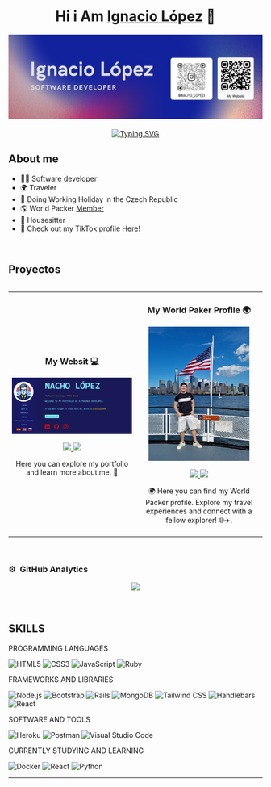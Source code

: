 <div align="center">
<h1 align="center">Hi i Am  <a href="https://ignaciolopezibacache.com/">Ignacio López</a> 👋</h1>
</div>

<div align="center">
  <img src="https://github.com/ignacioLopezIDLI/ignacioLopezIDLI/blob/main/software%20(2).png" alt="Banner">
</div>
<br>
<div align="center">
  <a href="https://git.io/typing-svg"
              ><img class="pr"
                src="https://readme-typing-svg.demolab.com?font=Roboto+Mono&duration=6000&pause=5000&color=FFD800&width=500&lines=Software+Developer+Full+Stack++%F0%9F%92%BB."
                alt="Typing SVG"
            /></a>
</div>

## About me

- 👨‍💻 Software developer
- 🌍 Traveler
- 🌟 Doing Working Holiday in the Czech Republic
- 🌎 World Packer [Member](https://www.worldpackers.com/es/users/1577124)
- 🏡 Housesitter
- 🎥 Check out my TikTok profile [Here!](https://www.tiktok.com/@ignaciolopez516?_t=8jeskGhytr3&_r=1)
<br>

## Proyectos 

<div style="display: flex; justify-content: center;">
  <table>
    <tr>
      <td width="50%">
        <h3 align="center">My Websit 💻 </h3>
        <div align="center">
          <a href="https://ignaciolopezibacache.com/" target="_blank"><img src="https://github.com/ignacioLopezIDLI/ignacioLopezIDLI/blob/main/Ignacio%20Lopez%20Web.png" width="400" alt="Mi Página Web"></a>
          <p>
            <a href="URL_DE_TU_PAGINA_WEB" target="_blank">
              <img src="https://img.shields.io/badge/CÓDIGO-ff9?style=for-the-badge&logo=github&logoColor=black">
            </a>
            <a href="URL_DE_TU_PAGINA_WEB" target="_blank">
              <img src="https://img.shields.io/badge/-Youtube-green?style=for-the-badge&color=fbfc40">
            </a>
          </p>
          <p>Here you can explore my portfolio and learn more about me. 🚀</p>
        </div>
      </td>
      <td width="50%">
        <h3 align="center">My World Paker Profile 🌍</h3>
        <div align="center">
          <a href="https://www.worldpackers.com/es/users/1577124" target="_blank"><img src="https://github.com/ignacioLopezIDLI/ignacioLopezIDLI/blob/main/worldpakers.jpg" width="200" alt="Mi Perfil de World Paker"></a>
          <p>
            <a href="URL_DE_TU_PERFIL_WORLD_PAKER" target="_blank">
              <img src="https://img.shields.io/badge/CÓDIGO-ff9?style=for-the-badge&logo=github&logoColor=black">
            </a>
            <a href="URL_DE_TU_PERFIL_WORLD_PAKER" target="_blank">
              <img src="https://img.shields.io/badge/-Youtube-green?style=for-the-badge&color=fbfc40">
            </a>
          </p>
          <p>🌍 Here you can find my World Packer profile. Explore my travel experiences and connect with a fellow explorer! 🌐✈️.</p>
        </div>
      </td>
    </tr>
  </table>
</div>

<br>


### ⚙️ &nbsp;GitHub Analytics
<p align="center">
  <a href="https://github.com/ignacioLopezIDLI">
    <img height="180em" src="https://github-readme-stats-eight-theta.vercel.app/api/top-langs/?username=ignacioLopezIDLI&layout=compact&langs_count=8&theme=algolia"/>
  </a>
</p>

<br>

<section  id="skills" class="aling-items-stretch p-1">
      <div class="p-5 ola">
        <h2 class="mb-0">SKILLS</h2>
        <div class="mt-3 section-two parrafo" data-section="skills" data-value="lenguajes">
          PROGRAMMING LANGUAGES</div>
        <p class="section-two">
          <img alt="HTML5" src="https://img.shields.io/badge/html5-%23E34F26.svg?style=for-the-badge&logo=html5&logoColor=white"></a>
          <img alt="CSS3" src="https://img.shields.io/badge/css3-%231572B6.svg?style=for-the-badge&logo=css3&logoColor=white"></a>
          <img alt="JavaScript" src="https://img.shields.io/badge/javascript-%23323330.svg?style=for-the-badge&logo=javascript&logoColor=%23F7DF1E"></a>
          <img alt="Ruby" src="https://img.shields.io/badge/ruby-%23CC342D.svg?style=for-the-badge&logo=ruby&logoColor=white"></a> 
      </p>
        <div class="mt-3 section-two parrafo"data-section="skills" data-value="frameworks">FRAMEWORKS AND LIBRARIES</div>
        <p class="section-two">
          <img alt="Node.js" src="https://img.shields.io/badge/Node.js-%23339933.svg?style=for-the-badge&logo=node.js&logoColor=white"></a>
          <img alt="Bootstrap" src="https://img.shields.io/badge/bootstrap-%23563D7C.svg?style=for-the-badge&logo=bootstrap&logoColor=white"></a>
          <img alt="Rails" src="https://img.shields.io/badge/rails-%23CC0000.svg?style=for-the-badge&logo=ruby-on-rails&logoColor=white"></a>
          <img alt="MongoDB" src="https://img.shields.io/badge/MongoDB-%2347A248.svg?style=for-the-badge&logo=mongodb&logoColor=white"></a>
          <img alt="Tailwind CSS" src="https://img.shields.io/badge/tailwindcss-%2338B2AC.svg?style=for-the-badge&logo=tailwind-css&logoColor=white"></a>
          <img alt="Handlebars" src="https://img.shields.io/badge/handlebars-%23f0772b.svg?style=for-the-badge&logo=handlebars&logoColor=white"></a>
          <img alt="React" src="https://img.shields.io/badge/react-%2320232a.svg?style=for-the-badge&logo=react&logoColor=%2361DAFB"></a> 
        </p>
        <div class="mt-3 section-two parrafo" data-section="skills" data-value="software">SOFTWARE AND TOOLS</div>
        <p class="section-two">
          <img alt="Heroku" src="https://img.shields.io/badge/Heroku-430098.svg?style=for-the-badge&logo=heroku&logoColor=white"></a>
          <img alt="Postman" src="https://img.shields.io/badge/Postman-FF6C37.svg?style=for-the-badge&logo=postman&logoColor=white"></a>
          <img alt="Visual Studio Code" src="https://img.shields.io/badge/Visual%20Studio%20Code-0078d7.svg?style=for-the-badge&logo=visual-studio-code&logoColor=white"></a>   
       </p>
       <div class="mt-3 section-two parrafo"data-section="skills" data-value="actual">CURRENTLY STUDYING AND LEARNING</div>
       <p class="section-two">
        <img alt="Docker" src="https://img.shields.io/badge/Docker-%230db7ed.svg?style=for-the-badge&logo=docker&logoColor=white"></a>
        <img alt="React" src="https://img.shields.io/badge/react-%2320232a.svg?style=for-the-badge&logo=react&logoColor=%2361DAFB"></a> 
        <img alt="Python" src="https://img.shields.io/badge/Python-%233776AB.svg?style=for-the-badge&logo=python&logoColor=white"></a>
      </p>
      </div>
    </section>
    <hr class="hrr m-0" />



